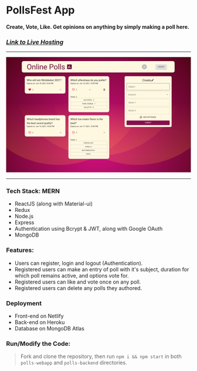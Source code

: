 # PollsFest App

#### Create, Vote, Like. Get opinions on anything by simply making a poll here.

### [*Link to Live Hosting*](https://online-polls-app.netlify.app/)

---------

<img src='./poll_final.png' width='800'>

---------

### Tech Stack: MERN
* ReactJS (along with Material-ui)
* Redux
* Node.js
* Express
* Authentication using Bcrypt & JWT, along with Google OAuth
* MongoDB

### Features:
* Users can register, login and logout (Authentication).
* Registered users can make an entry of poll with it's subject, duration for which poll remains active, and options vote for.
* Registered users can like and vote once on any poll.
* Registered users can delete any polls they authored.

### Deployment
* Front-end on Netlify
* Back-end on Heroku
* Database on MongoDB Atlas

### Run/Modify the Code:
> Fork and clone the repository, then run `npm i && npm start` in both `polls-webapp` and `polls-backend` directories.
